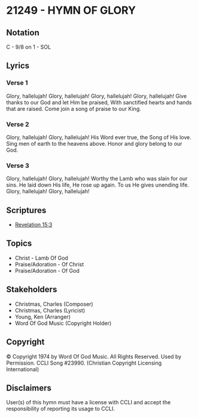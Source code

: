 # 21249 - HYMN OF GLORY

## Notation

C - 9/8 on 1 - SOL

## Lyrics

### Verse 1

Glory, hallelujah! Glory, hallelujah! Glory, hallelujah! Glory, hallelujah! Give thanks to our God and let Him be praised, With sanctified hearts and hands that are raised. Come join a song of praise to our King.

### Verse 2

Glory, hallelujah! Glory, hallelujah! His Word ever true, the Song of His love. Sing men of earth to the heavens above. Honor and glory belong to our God.

### Verse 3

Glory, hallelujah! Glory, hallelujah! Worthy the Lamb who was slain for our sins. He laid down His life, He rose up again. To us He gives unending life. Glory, hallelujah! Glory, hallelujah!


## Scriptures

- [Revelation 15:3](https://www.biblegateway.com/passage/?search=Revelation%2015%3A3)

## Topics

- Christ - Lamb Of God
- Praise/Adoration - Of Christ
- Praise/Adoration - Of God

## Stakeholders

- Christmas, Charles (Composer)
- Christmas, Charles (Lyricist)
- Young, Ken (Arranger)
- Word Of God Music (Copyright Holder)

## Copyright

© Copyright 1974 by Word Of God Music. All Rights Reserved. Used by Permission. CCLI Song #23990.
(Christian Copyright Licensing International)

## Disclaimers

User(s) of this hymn must have a license with CCLI and accept the responsibility of reporting its usage to CCLI.

